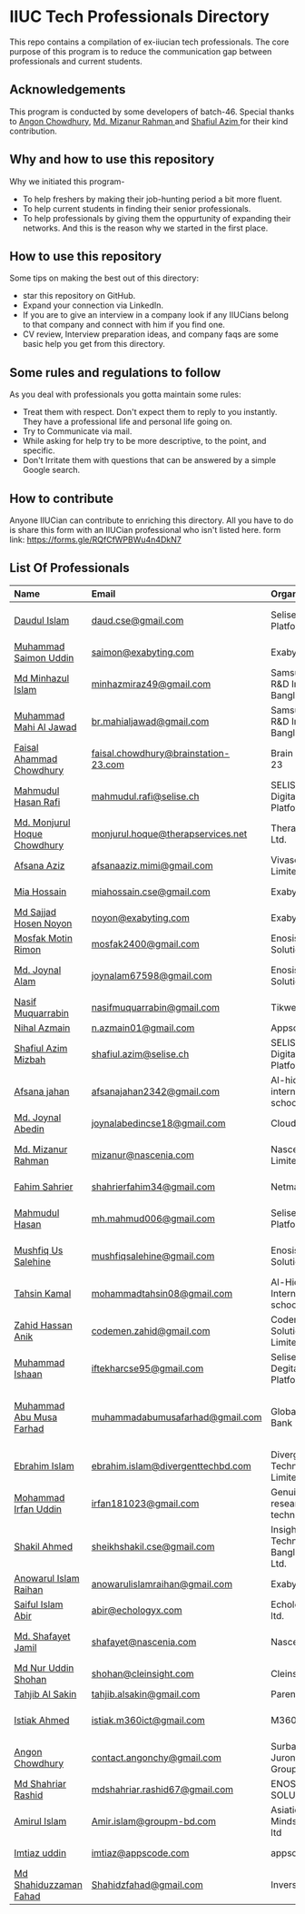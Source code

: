 # IIUC Tech Professionals Directory
This repo contains a compilation of ex-iiucian tech professionals. The core purpose of this program is to reduce the communication gap between professionals and current students.

## Acknowledgements
This program is conducted by some developers of batch-46. Special thanks to [Angon Chowdhury](https://www.linkedin.com/in/angon-chowdhury/), [Md. Mizanur Rahman ](https://www.linkedin.com/in/mizanur0711) and [Shafiul Azim ](https://www.linkedin.com/in/shafiul-azim-522b53210/) for their kind contribution. 

## Why and how to use this repository
Why we initiated this program-
 - To help freshers by making their job-hunting period a bit more fluent.
 - To help current students in finding their senior professionals.
 - To help professionals by giving them the oppurtunity of expanding their networks. And this is the reason why we started in the first place.

## How to use this repository
Some tips on making the best out of this directory: 
 - star this repository on GitHub.
 - Expand your connection via LinkedIn.
 - If you are to give an interview in a company look if any IIUCians belong to that company and connect with him if you find one.
 - CV review, Interview preparation ideas, and company faqs are some basic help you get from this directory.

## Some rules and regulations to follow
As you deal with professionals you gotta maintain some rules: 
 - Treat them with respect. Don't expect them to reply to you instantly. They have a professional life and personal life going on.
 - Try to Communicate via mail. 
 - While asking for help try to be more descriptive, to the point, and specific. 
 - Don't Irritate them with questions that can be answered by a simple Google search.



 ## How to contribute
Anyone IIUCian can contribute to enriching this directory. All you have to do is share this form with an IIUCian professional who isn't listed here. 
form link: https://forms.gle/RQfCfWPBWu4n4DkN7

 ## List Of Professionals

|  Name                   | Email                                | Organization                         | Designation                                         |   Batch |
|:---------------------------|:-------------------------------------|:-------------------------------------|:----------------------------------------------------|--------:|
| [Daudul Islam](https://www.linkedin.com/in/daudul-islam-daud-39086ab3)               | daud.cse@gmail.com                   | Selise Digital Platforms             | Senior Software Engineer                            |      26 |
| [Muhammad Saimon Uddin](https://www.linkedin.com/in/saimon-storm/)                   | saimon@exabyting.com                 | Exabyting                            | Software Engineer                                   |      40 |
| [Md Minhazul Islam](http://linkedin.com/in/minhazmiraz)                              | minhazmiraz49@gmail.com              | Samsung R&D Institute Bangladesh     | Lead Engineer                                       |      40 |
| [Muhammad Mahi Al Jawad](https://www.linkedin.com/in/mahi-al-jawad)                  | br.mahialjawad@gmail.com             | Samsung R&D Institute Bangladesh     | Senior Software Engineer                            |      41 |
| [Faisal Ahammad Chowdhury](https://www.linkedin.com/in/faisal-ahmmad-chowdhury/)     | faisal.chowdhury@brainstation-23.com | Brain Station 23                     | Software Engineer                                   |      42 |
| [Mahmudul Hasan Rafi](https://bd.linkedin.com/in/mahmudulrafi)                       | mahmudul.rafi@selise.ch              | SELISE Digital Platform              | Software Engineer                                   |      43 |
| [Md. Monjurul Hoque Chowdhury](https://www.linkedin.com/in/monjurul0007/)            | monjurul.hoque@therapservices.net    | Therap BD Ltd.                       | Software Engineer I                                 |      44 |
| [Afsana Aziz](https://www.linkedin.com/me?trk=p_mwlite_feed_updates-secondary_nav)   | afsanaaziz.mimi@gmail.com            | Vivasoft Limited                     | Software Engineer                                   |      44 |
| [Mia Hossain](https://www.linkedin.com/in/mia-hossain-423a0117b)                     | miahossain.cse@gmail.com             | Exabyting                            | Software Engineer                                   |      44 |
| [Md Sajjad Hosen Noyon](https://www.linkedin.com/in/noyon31/)                        | noyon@exabyting.com                  | Exabyting                            | Software Engineer                                   |      44 |
| [Mosfak Motin Rimon](https://www.linkedin.com/in/mosfak/)                            | mosfak2400@gmail.com                 | Enosis Solutions                     | Software Engineer                                   |      44 |
| [Md. Joynal Alam](https://www.linkedin.com/in/md-joynal-alam-a34b30202/)             | joynalam67598@gmail.com              | Enosis Solutions                     | Software Engineer - L2                              |      45 |
| [Nasif Muquarrabin](https://www.linkedin.com/in/nasif-m-59054292)                    | nasifmuquarrabin@gmail.com           | Tikweb                               | Software Engineer                                   |      45 |
| [Nihal Azmain ](bd.linkedin.com/in/nihalazmain)                                      | n.azmain01@gmail.com                 | Appscode                             | SWE                                                 |      46 |
| [Shafiul Azim Mizbah](https://www.linkedin.com/in/shafiul-azim-522b53210)            | shafiul.azim@selise.ch               | SELISE Digital Platforms             | Software Engineer                                   |      46 |
| [Afsana jahan](https://www.linkedin.com/in/afsana-jahan-b49aa3277)                   | afsanajahan2342@gmail.com            | Al-hidaayah international school     | Assistant Teacher (IT Department)                   |      46 |
| [Md. Joynal Abedin](https://www.linkedin.com/in/md-joynal-abedin-594b50211/)         | joynalabedincse18@gmail.com          | Cloudify                             | Javascript Developer                                |      46 |
| [Md. Mizanur Rahman ](https://www.linkedin.com/in/mizanur0711)                       | mizanur@nascenia.com                 | Nascenia Limited                     | Junior Software Engineer                            |      46 |
| [Fahim Sahrier](https://www.linkedin.com/in/shahrier8270)                            | shahrierfahim34@gmail.com            | Netmark                              | Software Engineer                                   |      46 |
| [Mahmudul Hasan](https://www.linkedin.com/in/mahmudul-hasan-mamun-ba6654164)         | mh.mahmud006@gmail.com               | Selise Digital Platforms             | Software Engineer Intern                            |      46 |
| [Mushfiq Us Salehine](https://www.linkedin.com/in/mushfiq-salehine-427091174/)       | mushfiqsalehine@gmail.com            | Enosis Solution                      | Software Engineer level-2                           |      46 |
| [Tahsin Kamal](nan)                                                                  | mohammadtahsin08@gmail.com           | Al-Hidaayah International school     | Assistant Teacher                                   |      46 |
| [Zahid Hassan Anik](nan)                                                             | codemen.zahid@gmail.com              | Codemen Solutions Limited            | Associate Software Engineer                         |      46 |
| [Muhammad Ishaan](https://www.linkedin.com/in/muhammad-iftekhar-ul-alam-b64533221/)  | iftekharcse95@gmail.com              | Selise Degital Platforms             | Junior software engineer                            |      46 |
| [Muhammad Abu Musa Farhad ](nan)                                                     | muhammadabumusafarhad@gmail.com      | Global Islami Bank                   | Assistant Office of Information Technology Division |      46 |
| [Ebrahim Islam](https://www.linkedin.com/in/ebrahim-islam-2b6b33215/)                | ebrahim.islam@divergenttechbd.com    | Divergent Technologies Limited       | Junior Software Engineer                            |      46 |
| [Mohammad Irfan Uddin ](https://www.linkedin.com/in/irfan-uddin-4014921b3)           | irfan181023@gmail.com                | Genuine research & technology        | JSE                                                 |      46 |
| [Shakil Ahmed](https://www.linkedin.com/in/sheikhshakil)                             | sheikhshakil.cse@gmail.com           | Insightin Technology Bangladesh Ltd. | SWE                                                 |      46 |
| [Anowarul Islam Raihan](https://www.linkedin.com/in/anowarul-islam-raihan-85bb17160) | anowarulislamraihan@gmail.com        | Exabyte Ltd                          | TSE                                                 |      46 |
| [Saiful Islam Abir](https://bd.linkedin.com/in/saiful-islam-abir-b824ba204)          | abir@echologyx.com                   | Echologyx ltd.                       | Software Engineer                                   |      46 |
| [Md. Shafayet Jamil ](https://www.linkedin.com/in/shafayetemon)                      | shafayet@nascenia.com                | Nascenia                             | Junior Software Engineer                            |      46 |
| [Md Nur Uddin Shohan ](https://www.linkedin.com/in/nur-uddin-shohan/)                | shohan@cleinsight.com                | Cleinsight                           | Software Engineer                                   |      46 |
| [Tahjib Al Sakin](https://linkedin.com/in/ta-sakin)                                  | tahjib.alsakin@gmail.com             | Parentheses                          | SDE                                                 |      46 |
| [Istiak Ahmed ](https://www.linkedin.com/in/istiak-ahmed-857b92226)                  | istiak.m360ict@gmail.com             | M360 ICT                             | Junior Software Developer                           |      46 |
| [Angon Chowdhury](https://www.linkedin.com/in/angon-chowdhury/)                      | contact.angonchy@gmail.com           | Surbana Jurong Group                 | Junior Software Engineer                            |      46 |
| [Md Shahriar Rashid](https://www.linkedin.com/in/md-shahriar-rashid-288367235/)      | mdshahriar.rashid67@gmail.com        | ENOSIS SOLUTIONS                     | Software Engineer                                   |      47 |
| [Amirul Islam ](https://www.linkedin.com/in/amirul-islam-tajbid)                     | Amir.islam@groupm-bd.com             | Asiatic Mindshare ltd                | Software Developer                                  |      47 |
| [Imtiaz uddin](linkedin.com/in/imtiaz-uddin-849a881b3)                               | imtiaz@appscode.com                  | appscode ltd                         | software engineer                                   |      47 |
| [Md Shahiduzzaman Fahad](https://www.linkedin.com/in/shzfahad)                        | Shahidzfahad@gmail.com               | Inverse.AI                           | Software Engineer                                   |      48 |
